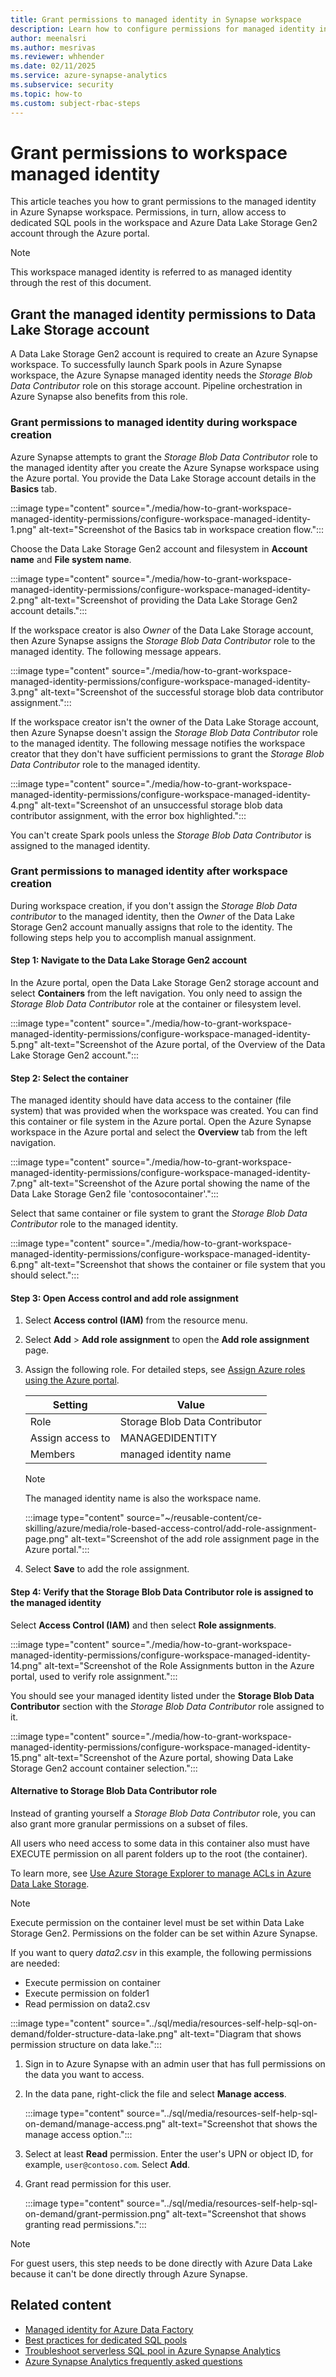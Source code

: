 ```yaml
---
title: Grant permissions to managed identity in Synapse workspace
description: Learn how to configure permissions for managed identity in Azure Synapse workspace.
author: meenalsri
ms.author: mesrivas
ms.reviewer: whhender
ms.date: 02/11/2025
ms.service: azure-synapse-analytics
ms.subservice: security
ms.topic: how-to
ms.custom: subject-rbac-steps
---
```


# Grant permissions to workspace managed identity

This article teaches you how to grant permissions to the managed identity in Azure Synapse workspace. Permissions, in turn, allow access to dedicated SQL pools in the workspace and Azure Data Lake Storage Gen2 account through the Azure portal.

> [!NOTE]
> This workspace managed identity is referred to as managed identity through the rest of this document.

## Grant the managed identity permissions to Data Lake Storage account

A Data Lake Storage Gen2 account is required to create an Azure Synapse workspace. To successfully launch Spark pools in Azure Synapse workspace, the Azure Synapse managed identity needs the *Storage Blob Data Contributor* role on this storage account. Pipeline orchestration in Azure Synapse also benefits from this role.

### Grant permissions to managed identity during workspace creation

Azure Synapse attempts to grant the *Storage Blob Data Contributor* role to the managed identity after you create the Azure Synapse workspace using the Azure portal. You provide the Data Lake Storage account details in the **Basics** tab.

:::image type="content" source="./media/how-to-grant-workspace-managed-identity-permissions/configure-workspace-managed-identity-1.png" alt-text="Screenshot of the Basics tab in workspace creation flow.":::

Choose the Data Lake Storage Gen2 account and filesystem in **Account name** and **File system name**.

:::image type="content" source="./media/how-to-grant-workspace-managed-identity-permissions/configure-workspace-managed-identity-2.png" alt-text="Screenshot of providing the Data Lake Storage Gen2 account details.":::

If the workspace creator is also *Owner* of the Data Lake Storage account, then Azure Synapse assigns the *Storage Blob Data Contributor* role to the managed identity. The following message appears.

:::image type="content" source="./media/how-to-grant-workspace-managed-identity-permissions/configure-workspace-managed-identity-3.png" alt-text="Screenshot of the successful storage blob data contributor assignment.":::

If the workspace creator isn't the owner of the Data Lake Storage account, then Azure Synapse doesn't assign the *Storage Blob Data Contributor* role to the managed identity. The following message notifies the workspace creator that they don't have sufficient permissions to grant the *Storage Blob Data Contributor* role to the managed identity.

:::image type="content" source="./media/how-to-grant-workspace-managed-identity-permissions/configure-workspace-managed-identity-4.png" alt-text="Screenshot of an unsuccessful storage blob data contributor assignment, with the error box highlighted.":::

You can't create Spark pools unless the *Storage Blob Data Contributor* is assigned to the managed identity.

### Grant permissions to managed identity after workspace creation

During workspace creation, if you don't assign the *Storage Blob Data contributor* to the managed identity, then the *Owner* of the Data Lake Storage Gen2 account manually assigns that role to the identity. The following steps help you to accomplish manual assignment.

#### Step 1: Navigate to the Data Lake Storage Gen2 account

In the Azure portal, open the Data Lake Storage Gen2 storage account and select **Containers** from the left navigation. You only need to assign the *Storage Blob Data Contributor* role at the container or filesystem level.

:::image type="content" source="./media/how-to-grant-workspace-managed-identity-permissions/configure-workspace-managed-identity-5.png" alt-text="Screenshot of the Azure portal, of the Overview of the Data Lake Storage Gen2 account.":::

#### Step 2: Select the container

The managed identity should have data access to the container (file system) that was provided when the workspace was created. You can find this container or file system in the Azure portal. Open the Azure Synapse workspace in the Azure portal and select the **Overview** tab from the left navigation.

:::image type="content" source="./media/how-to-grant-workspace-managed-identity-permissions/configure-workspace-managed-identity-7.png" alt-text="Screenshot of the Azure portal showing the name of the Data Lake Storage Gen2 file 'contosocontainer'.":::

Select that same container or file system to grant the *Storage Blob Data Contributor* role to the managed identity.

:::image type="content" source="./media/how-to-grant-workspace-managed-identity-permissions/configure-workspace-managed-identity-6.png" alt-text="Screenshot that shows the container or file system that you should select.":::

#### Step 3: Open Access control and add role assignment

1. Select **Access control (IAM)** from the resource menu.

1. Select **Add** > **Add role assignment** to open the **Add role assignment** page.

1. Assign the following role. For detailed steps, see [Assign Azure roles using the Azure portal](../../role-based-access-control/role-assignments-portal.yml).

    | Setting | Value |
    | --- | --- |
    | Role | Storage Blob Data Contributor |
    | Assign access to | MANAGEDIDENTITY |
    | Members | managed identity name  |

    > [!NOTE]  
    > The managed identity name is also the workspace name.

    :::image type="content" source="~/reusable-content/ce-skilling/azure/media/role-based-access-control/add-role-assignment-page.png" alt-text="Screenshot of the add role assignment page in the Azure portal.":::

1. Select **Save** to add the role assignment.

#### Step 4: Verify that the Storage Blob Data Contributor role is assigned to the managed identity

Select **Access Control (IAM)** and then select **Role assignments**.

:::image type="content" source="./media/how-to-grant-workspace-managed-identity-permissions/configure-workspace-managed-identity-14.png" alt-text="Screenshot of the Role Assignments button in the Azure portal, used to verify role assignment.":::

You should see your managed identity listed under the **Storage Blob Data Contributor** section with the *Storage Blob Data Contributor* role assigned to it.

:::image type="content" source="./media/how-to-grant-workspace-managed-identity-permissions/configure-workspace-managed-identity-15.png" alt-text="Screenshot of the Azure portal, showing Data Lake Storage Gen2 account container selection.":::

#### Alternative to Storage Blob Data Contributor role

Instead of granting yourself a *Storage Blob Data Contributor* role, you can also grant more granular permissions on a subset of files.

All users who need access to some data in this container also must have EXECUTE permission on all parent folders up to the root (the container).

To learn more, see [Use Azure Storage Explorer to manage ACLs in Azure Data Lake Storage](../../storage/blobs/data-lake-storage-explorer-acl.md).

> [!NOTE]  
> Execute permission on the container level must be set within Data Lake Storage Gen2.
> Permissions on the folder can be set within Azure Synapse.

If you want to query *data2.csv* in this example, the following permissions are needed:

- Execute permission on container
- Execute permission on folder1
- Read permission on data2.csv

:::image type="content" source="../sql/media/resources-self-help-sql-on-demand/folder-structure-data-lake.png" alt-text="Diagram that shows permission structure on data lake.":::

1. Sign in to Azure Synapse with an admin user that has full permissions on the data you want to access.

1. In the data pane, right-click the file and select **Manage access**.

   :::image type="content" source="../sql/media/resources-self-help-sql-on-demand/manage-access.png" alt-text="Screenshot that shows the manage access option.":::

1. Select at least **Read** permission. Enter the user's UPN or object ID, for example, `user@contoso.com`. Select **Add**.

1. Grant read permission for this user.

   :::image type="content" source="../sql/media/resources-self-help-sql-on-demand/grant-permission.png" alt-text="Screenshot that shows granting read permissions.":::

> [!NOTE]  
> For guest users, this step needs to be done directly with Azure Data Lake because it can't be done directly through Azure Synapse.

## Related content

- [Managed identity for Azure Data Factory](../../data-factory/data-factory-service-identity.md?context=/azure/synapse-analytics/context/context&tabs=synapse-analytics)
- [Best practices for dedicated SQL pools](../sql/best-practices-dedicated-sql-pool.md)
- [Troubleshoot serverless SQL pool in Azure Synapse Analytics](../sql/resources-self-help-sql-on-demand.md)
- [Azure Synapse Analytics frequently asked questions](../overview-faq.yml)
